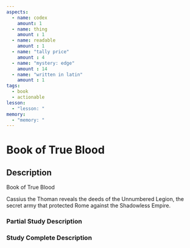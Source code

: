 ```yaml
---
aspects: 
  - name: codex
    amount: 1
  - name: thing
    amount : 1
  - name: readable
    amount : 1
  - name: "tally price"
    amount : 4
  - name: "mystery: edge"
    amount : 14
  - name: "written in latin"
    amount : 1
tags:
  - book
  - actionable
lesson:
  - "lesson: "
memory:
  - "memory: "
---
```


# Book of True Blood

## Description
Book of True Blood

Cassius the Thoman reveals the deeds of the Unnumbered Legion, the secret army that protected Rome against the Shadowless Empire.
### Partial Study Description

### Study Complete Description
